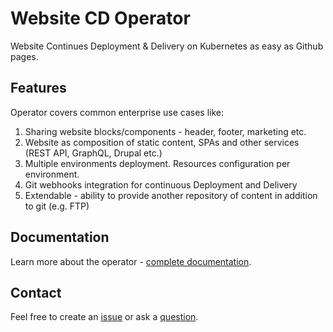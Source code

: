 # Website CD Operator

Website Continues Deployment & Delivery on Kubernetes as easy as Github pages.

## Features

Operator covers common enterprise use cases like:

1. Sharing website blocks/components - header, footer, marketing etc.
2. Website as composition of static content, SPAs and other services (REST API, GraphQL, Drupal etc.)
3. Multiple environments deployment. Resources configuration per environment. 
4. Git webhooks integration for continuous Deployment and Delivery
5. Extendable - ability to provide another repository of content in addition to git (e.g. FTP)


## Documentation

Learn more about the operator - [complete documentation](https://websitecd.github.io/operator/).

## Contact

Feel free to create an [issue](https://github.com/websitecd/operator/issues) or ask a [question](https://github.com/websitecd/operator/discussions).
